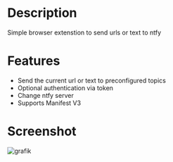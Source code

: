 # Description
Simple browser extenstion to send urls or text to ntfy

# Features 
 - Send the current url or text to preconfigured topics
 - Optional authentication via token
 - Change ntfy server
 - Supports Manifest V3
 

# Screenshot
![grafik](https://github.com/TheDuffman85/send_to_ntfy_extension/assets/9296618/a87f1c2b-b7d4-4d5a-8f38-60436871abe6)

